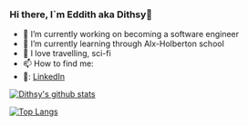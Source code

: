 ### Hi there, I`m Eddith aka Dithsy👋

- 🔭 I’m currently working on becoming a software engineer
- 🌱 I’m currently learning through Alx-Holberton school
- 🧡 I love travelling, sci-fi 
- 📫 How to find me:
-    🏢: [LinkedIn](https://www.linkedin.com/in/edith-agoroh-085373b9)


[![Dithsy's github stats](https://github-readme-stats.vercel.app/api?username=Dithsy&count_private=true&show_icons=true&theme=radical&hide_rank=false)](https://github.com/Dithsy/github-readme-stats)


[![Top Langs](https://github-readme-stats.vercel.app/api/top-langs/?username=Dithsy)](https://github.com/Dithsy/github-readme-stats)
